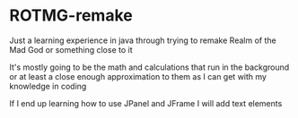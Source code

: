 # ROTMG-remake
Just a learning experience in java through trying to remake Realm of the Mad God or something close to it

It's mostly going to be the math and calculations that run in the background or at least a close enough approximation to them as
I can get with my knowledge in coding

If I end up learning how to use JPanel and JFrame I will add text elements
